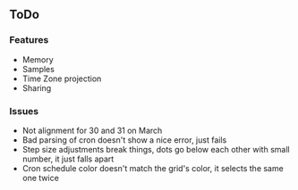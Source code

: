 ## ToDo

### Features

- Memory
- Samples
- Time Zone projection
- Sharing

### Issues

- Not alignment for 30 and 31 on March
- Bad parsing of cron doesn't show a nice error, just fails
- Step size adjustments break things, dots go below each other with small number, it just falls apart
- Cron schedule color doesn't match the grid's color, it selects the same one twice